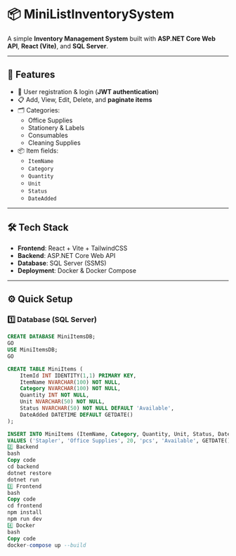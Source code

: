 # 📦 MiniListInventorySystem

A simple **Inventory Management System** built with **ASP.NET Core Web API**, **React (Vite)**, and **SQL Server**.

---

## 🚀 Features
- 🔑 User registration & login (**JWT authentication**)  
- 📋 Add, View, Edit, Delete, and **paginate items**  
- 🗂 Categories:  
  - Office Supplies  
  - Stationery & Labels  
  - Consumables  
  - Cleaning Supplies  
- 📦 Item fields:  
  - `ItemName`  
  - `Category`  
  - `Quantity`  
  - `Unit`  
  - `Status`  
  - `DateAdded`  

---

## 🛠️ Tech Stack
- **Frontend**: React + Vite + TailwindCSS  
- **Backend**: ASP.NET Core Web API  
- **Database**: SQL Server (SSMS)  
- **Deployment**: Docker & Docker Compose  

---

## ⚙️ Quick Setup

### 1️⃣ Database (SQL Server)
```sql
CREATE DATABASE MiniItemsDB;
GO
USE MiniItemsDB;
GO

CREATE TABLE MiniItems (
    ItemId INT IDENTITY(1,1) PRIMARY KEY,
    ItemName NVARCHAR(100) NOT NULL,
    Category NVARCHAR(100) NOT NULL,
    Quantity INT NOT NULL,
    Unit NVARCHAR(50) NOT NULL,
    Status NVARCHAR(50) NOT NULL DEFAULT 'Available',
    DateAdded DATETIME DEFAULT GETDATE()
);

INSERT INTO MiniItems (ItemName, Category, Quantity, Unit, Status, DateAdded)
VALUES ('Stapler', 'Office Supplies', 20, 'pcs', 'Available', GETDATE());
2️⃣ Backend
bash
Copy code
cd backend
dotnet restore
dotnet run
3️⃣ Frontend
bash
Copy code
cd frontend
npm install
npm run dev
4️⃣ Docker
bash
Copy code
docker-compose up --build
